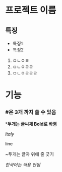 # 프로젝트 이름

## 특징 

* 특징1
* 특징2

1. ㅁㄴㅇㄹ
1. ㅁㄴㅇㄹㄹ
1. ㅁㄴㅇㄹㄹㄹ

# 기능

### #은 3개 까지 쓸 수 있음

***두개는 글씨체 Bold로 바뀜**

_ltaly_

~~line~~

~두개는 글자 위에 줄 긋기

_한국어는 적용 안됨_